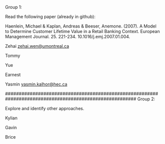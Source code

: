Group 1: 

Read the following paper (already in github): 

Haenlein, Michael & Kaplan, Andreas & Beeser, Anemone. (2007). A Model to Determine Customer Lifetime
Value in a Retail Banking Context. European Management Journal. 25. 221-234. 10.1016/j.emj.2007.01.004.

Zehai                  zehai.wen@umontreal.ca

Tommy

Yue

Earnest

Yasmin                 yasmin.kalhor@hec.ca



########################################################################################################
Group 2:

Explore and identify other approaches.

Kylian

Gavin

Brice
